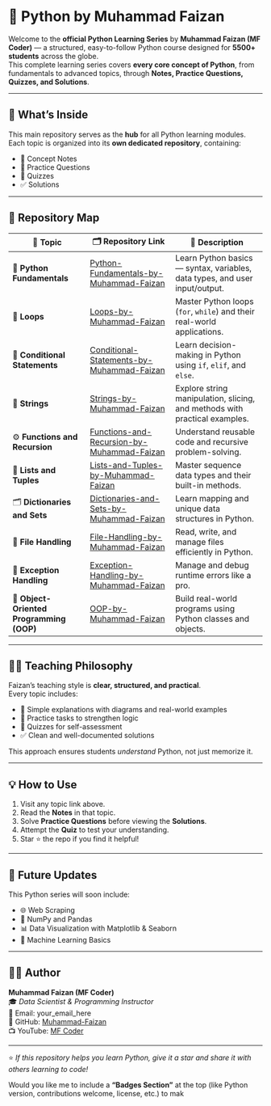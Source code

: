 # 🐍 Python by Muhammad Faizan  

Welcome to the **official Python Learning Series** by **Muhammad Faizan (MF Coder)** — a structured, easy-to-follow Python course designed for **5500+ students** across the globe.  
This complete learning series covers **every core concept of Python**, from fundamentals to advanced topics, through **Notes, Practice Questions, Quizzes, and Solutions**.

---

## 📘 What’s Inside

This main repository serves as the **hub** for all Python learning modules.  
Each topic is organized into its **own dedicated repository**, containing:
- 📘 Concept Notes  
- 🧩 Practice Questions  
- 🧠 Quizzes  
- ✅ Solutions  

---

## 🧱 Repository Map

| 🔢 Topic | 🗂️ Repository Link | 📜 Description |
|-----------|------------------|----------------|
| 🧭 **Python Fundamentals** | [Python-Fundamentals-by-Muhammad-Faizan](https://github.com/Muhammad-Faizan/Python-Fundamentals-by-Muhammad-Faizan) | Learn Python basics — syntax, variables, data types, and user input/output. |
| 🔁 **Loops** | [Loops-by-Muhammad-Faizan](https://github.com/Muhammad-Faizan/Loops-by-Muhammad-Faizan) | Master Python loops (`for`, `while`) and their real-world applications. |
| 🔣 **Conditional Statements** | [Conditional-Statements-by-Muhammad-Faizan](https://github.com/Muhammad-Faizan/Conditional-Statements-by-Muhammad-Faizan) | Learn decision-making in Python using `if`, `elif`, and `else`. |
| 🧵 **Strings** | [Strings-by-Muhammad-Faizan](https://github.com/Muhammad-Faizan/Strings-by-Muhammad-Faizan) | Explore string manipulation, slicing, and methods with practical examples. |
| ⚙️ **Functions and Recursion** | [Functions-and-Recursion-by-Muhammad-Faizan](https://github.com/Muhammad-Faizan/Functions-and-Recursion-by-Muhammad-Faizan) | Understand reusable code and recursive problem-solving. |
| 🧮 **Lists and Tuples** | [Lists-and-Tuples-by-Muhammad-Faizan](https://github.com/Muhammad-Faizan/Lists-and-Tuples-by-Muhammad-Faizan) | Master sequence data types and their built-in methods. |
| 🗂️ **Dictionaries and Sets** | [Dictionaries-and-Sets-by-Muhammad-Faizan](https://github.com/Muhammad-Faizan/Dictionaries-and-Sets-by-Muhammad-Faizan) | Learn mapping and unique data structures in Python. |
| 🧰 **File Handling** | [File-Handling-by-Muhammad-Faizan](https://github.com/Muhammad-Faizan/File-Handling-by-Muhammad-Faizan) | Read, write, and manage files efficiently in Python. |
| 🧠 **Exception Handling** | [Exception-Handling-by-Muhammad-Faizan](https://github.com/Muhammad-Faizan/Exception-Handling-by-Muhammad-Faizan) | Manage and debug runtime errors like a pro. |
| 🧮 **Object-Oriented Programming (OOP)** | [OOP-by-Muhammad-Faizan](https://github.com/Muhammad-Faizan/OOP-by-Muhammad-Faizan) | Build real-world programs using Python classes and objects. |

---

## 🧑‍🏫 Teaching Philosophy  

Faizan’s teaching style is **clear, structured, and practical**.  
Every topic includes:
- 🧾 Simple explanations with diagrams and real-world examples  
- 🧩 Practice tasks to strengthen logic  
- 🧠 Quizzes for self-assessment  
- ✅ Clean and well-documented solutions  

This approach ensures students *understand* Python, not just memorize it.

---

## 💡 How to Use  

1. Visit any topic link above.  
2. Read the **Notes** in that topic.  
3. Solve **Practice Questions** before viewing the **Solutions**.  
4. Attempt the **Quiz** to test your understanding.  
5. Star ⭐ the repo if you find it helpful!  

---

## 🧾 Future Updates
This Python series will soon include:
- 🌐 Web Scraping  
- 🧮 NumPy and Pandas  
- 📊 Data Visualization with Matplotlib & Seaborn  
- 🤖 Machine Learning Basics  

---

## 👨‍💻 Author  

**Muhammad Faizan (MF Coder)**  
🎓 *Data Scientist & Programming Instructor*  
📧 Email: your_email_here  
💼 GitHub: [Muhammad-Faizan](https://github.com/Muhammad-Faizan)  
📺 YouTube: [MF Coder](#)

---

⭐ *If this repository helps you learn Python, give it a star and share it with others learning to code!*  

Would you like me to include a **“Badges Section”** at the top (like Python version, contributions welcome, license, etc.) to mak
